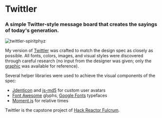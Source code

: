 # Twittler

### A simple Twitter-style message board that creates the sayings of today's generation.
![twittler-spiritphyz](https://cloud.githubusercontent.com/assets/7908723/18156160/0c898122-6fc9-11e6-857d-589adce1f223.gif)

My version of [Twittler](http://spiritphyz.io/twittler/) was crafted to match the design spec as closely as possible. All fonts, colors, images, and visual styles were discovered through careful research (no input from the designer was given; only the [graphic](https://github.com/spiritphyz/Fulcrum-Twittler/blob/master/design-spec/design-spec.png) was available for reference).

Several helper libraries were used to achieve the visual components of the spec:
 * [Jdenticon](https://github.com/dmester/jdenticon) and [js-md5](https://github.com/emn178/js-md5) for custom user avatars
 * [Font Awesome](https://github.com/FortAwesome/Font-Awesome) glyphs, [Google Fonts](https://fonts.google.com/) typefaces
 * [Moment.js](https://github.com/moment/moment) for relative times

Twittler is the capstone project of [Hack Reactor Fulcrum](http://fulcrum.reactorcore.com/).
